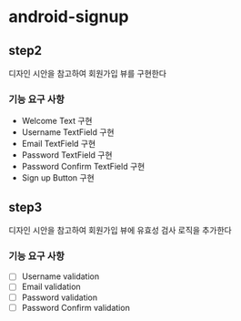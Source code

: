 # android-signup

## step2
디자인 시안을 참고하여 회원가입 뷰를 구현한다

### 기능 요구 사항
- Welcome Text 구현
- Username TextField 구현
- Email TextField 구현
- Password TextField 구현
- Password Confirm TextField 구현
- Sign up Button 구현

## step3
디자인 시안을 참고하여 회원가입 뷰에 유효성 검사 로직을 추가한다

### 기능 요구 사항
- [ ] Username validation
- [ ] Email validation
- [ ] Password validation
- [ ] Password Confirm validation